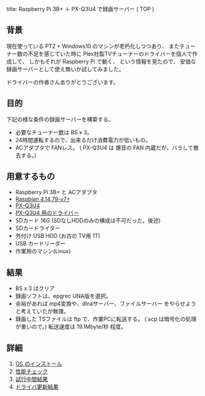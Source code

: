 title: Raspberry Pi 3B+ ＋ PX-Q3U4 で録画サーバー ( TOP )



## 背景

現在使っている PT2 + Windows10 のマシンが老朽化しつつあり、
またチューナー数の不足を感じていた時に
Plex社製TVチューナーのドライバーを個人で作成して、
しかもそれが Raspberry Pi で動く、
という情報を見たので、
安価な録画サーバーとして使え無いか試してみました。

ドライバーの作者さんありがとうございます。



## 目的
下記の様な条件の録画サーバーを構築する。

* 必要なチューナー数は BS x 3。
* 24時間運転するので、出来るだけ消費電力が低いもの。
* ACアダプタで FANレス。
 ( PX-Q3U4 は 爆音の FAN 内蔵だが、バラして撤去する。)


## 用意するもの

* Raspberry Pi 3B+ と ACアダプタ
* [Raspbian 4.14.79-v7+](https://www.raspberrypi.org)
* [PX-Q3U4](http://www.plex-net.co.jp/product/px-q3u4/)
* [PX-Q3U4 用のドライバー](https://github.com/nns779/px4_drv)
* SDカード 16G (SDなしHDDのみの構成は不可だった。後述)
* SDカードライター
* 外付け USB HDD (お古の TV用 1T)
* USB カードリーダー
* 作業用のマシン(Linux)



## 結果

* BS x 3 はクリア
* 録画ソフトは、epgrec UNA版を選択。
* 余裕があれば mp4変換や、dlnaサーバー、ファイルサーバー
  をやらせようと考えていたが無理。
* 録画した TSファイルは ftp で、作業PCに転送する。
  ( scp は暗号化の処理が重いので。)
  転送速度は 19.1Mbyte/秒 程度。


## 詳細
1. [OS のインストール]({{site.baseurl}}/src/raspi_OS_install.html )
1. [性能チェック]({{site.baseurl}}/src/raspi_speedchk.html )
1. [試行中間結果]({{site.baseurl}}/src/raspi_result.html )
1. [ドライバ更新結果]({{site.baseurl}}/src/raspi_result2.html )
